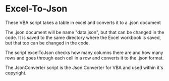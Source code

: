 # Excel-To-Json
These VBA script takes a table in excel and converts it to a .json document

The .json document will be name "data.json", but that can be changed in the code. It is saved to the same directory where the Excel workbook is saved, but that too can be changed in the code.

The script excelToJson checks how many columns there are and how many rows and goes through each cell in a row and converts it to the .json format.

The JsonConverter script is the Json Converter for VBA and used within it's copyright.

